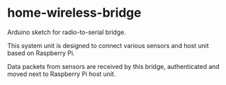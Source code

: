 # home-wireless-bridge
Arduino sketch for radio-to-serial bridge.

This system unit is designed to connect various sensors and host unit based on Raspberry Pi.

Data packets from sensors are received by this bridge, authenticated and moved next to Raspberry Pi host unit.